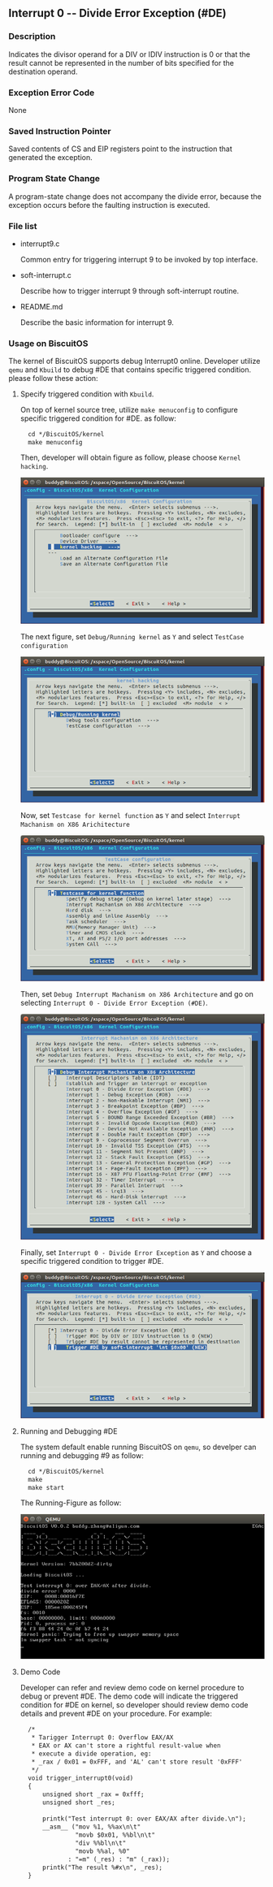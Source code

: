 Interrupt 0 -- Divide Error Exception (#DE)
----------------------------------------------------

### Description

  Indicates the divisor operand for a DIV or IDIV instruction is 0 or that
  the result cannot be represented in the number of bits specified for
  the destination operand.

### Exception Error Code

  None

### Saved Instruction Pointer

  Saved contents of CS and EIP registers point to the instruction that
  generated the exception.

### Program State Change

  A program-state change does not accompany the divide error, because
  the exception occurs before the faulting instruction is executed.

### File list

  * interrupt9.c

    Common entry for triggering interrupt 9 to be invoked by top
    interface.

  * soft-interrupt.c

    Describe how to trigger interrupt 9 through soft-interrupt routine.

  * README.md

    Describe the basic information for interrupt 9.

### Usage on BiscuitOS

  The kernel of BiscuitOS supports debug Interrupt0 online. Developer utilize
  `qemu` and `Kbuild` to debug #DE that contains specific triggered condition.
  please follow these action:

  1. Specify triggered condition with `Kbuild`.

     On top of kernel source tree, utilize `make menuconfig` to configure
     specific triggered condition for #DE. as follow:

     ```
       cd */BiscuitOS/kernel
       make menuconfig
     ```

     Then, developer will obtain figure as follow, please choose `Kernel 
     hacking`.

     ![Alt text](https://github.com/EmulateSpace/PictureSet/blob/master/BiscuitOS/BiscuitOS_common_Kbuild.png)

     The next figure, set `Debug/Running kernel` as `Y` and select `TestCase
     configuration`

     ![Alt text](https://github.com/EmulateSpace/PictureSet/blob/master/BiscuitOS/kernel_hacking/kernel_hacking.png)

     Now, set `Testcase for kernel function` as `Y` and select `Interrupt 
     Machanism on X86 Arichitecture`

     ![Alt text](https://github.com/EmulateSpace/PictureSet/blob/master/BiscuitOS/kernel_hacking/testcase/TestCase.png)

     Then, set `Debug Interrupt Machanism on X86 Architecture` and go on
     selecting `Interrupt 0 - Divide Error Exception (#DE)`.

     ![Alt text](https://github.com/EmulateSpace/PictureSet/blob/master/BiscuitOS/kernel_hacking/testcase/interrupt/INT_TOP.png)

     Finally, set `Interrupt 0 - Divide Error Exception` as `Y`
     and choose a specific triggered condition to trigger #DE.

     ![Alt text](https://github.com/EmulateSpace/PictureSet/blob/master/BiscuitOS/kernel_hacking/testcase/interrupt/INT_INT1_MENU.png)

  2. Running and Debugging #DE

     The system default enable running BiscuitOS on `qemu`, so develper can
     running and debugging #9 as follow:

     ```
       cd */BiscuitOS/kernel
       make
       make start
     ```

     The Running-Figure as follow:

     ![Alt text](https://github.com/EmulateSpace/PictureSet/blob/master/BiscuitOS/kernel_hacking/testcase/interrupt/INT_INT1_RUN.png)

  3. Demo Code

     Developer can refer and review demo code on kernel procedure to debug or 
     prevent #DE. The demo code will indicate the triggered condition for #DE
     on kernel, so developer should review demo code details and prevent 
     #DE on your procedure. For example:

     ```
       /*
        * Tarigger Interrupt 0: Overflow EAX/AX
        * EAX or AX can't store a rightful result-value when 
        * execute a divide operation, eg:
        * _rax / 0x01 = 0xFFF, and 'AL' can't store result '0xFFF'
        */
       void trigger_interrupt0(void)
       {
           unsigned short _rax = 0xfff;
           unsigned short _res;

           printk("Test interrupt 0: over EAX/AX after divide.\n");
           __asm__ ("mov %1, %%ax\n\t"
                    "movb $0x01, %%bl\n\t"
                    "div %%bl\n\t"
                    "movb %%al, %0"
                  : "=m" (_res) : "m" (_rax));
           printk("The result %#x\n", _res);
       }
     ```
